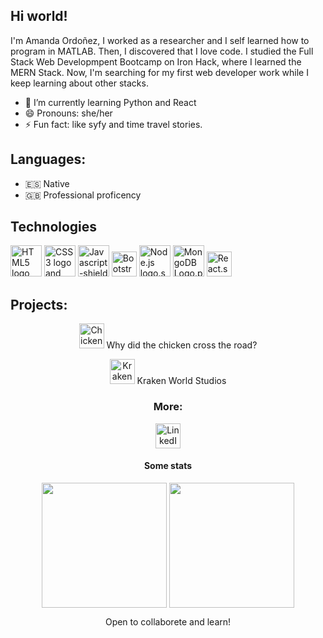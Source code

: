## Hi world!
I'm Amanda Ordoñez, I worked as a researcher and I self learned how to program in MATLAB. Then, I discovered that I love code. I studied the Full Stack Web Developmpent Bootcamp on Iron Hack, where I learned the MERN Stack. Now, I'm searching for my first web developer work while I keep learning about other stacks.


- 🌱 I’m currently learning Python and React 
- 😄 Pronouns: she/her
- ⚡ Fun fact: like syfy and time travel stories. 


## Languages:

- :es: Native
- :gb: Professional proficency

## Technologies
<img src="https://upload.wikimedia.org/wikipedia/commons/thumb/6/61/HTML5_logo_and_wordmark.svg/1200px-HTML5_logo_and_wordmark.svg.png" alt="HTML5 logo and wordmark.svg" height=50px> <img src="https://upload.wikimedia.org/wikipedia/commons/thumb/d/d5/CSS3_logo_and_wordmark.svg/1200px-CSS3_logo_and_wordmark.svg.png" alt="CSS3 logo and wordmark.svg" height=50px>  <img src="https://upload.wikimedia.org/wikipedia/commons/thumb/d/d4/Javascript-shield.svg/256px-Javascript-shield.svg.png" alt="Javascript-shield" height=50px> <img src="https://upload.wikimedia.org/wikipedia/commons/thumb/b/b2/Bootstrap_logo.svg/1200px-Bootstrap_logo.svg.png" alt="Bootstrap logo.svg" height=40px> <img src="https://upload.wikimedia.org/wikipedia/commons/thumb/d/d9/Node.js_logo.svg/1200px-Node.js_logo.svg.png" alt="Node.js logo.svg" height=50px> <img src="https://upload.wikimedia.org/wikipedia/commons/thumb/e/eb/MongoDB_Logo.png/1200px-MongoDB_Logo.png" alt="MongoDB Logo.png" height=50px> <img src="https://upload.wikimedia.org/wikipedia/commons/thumb/4/47/React.svg/1200px-React.svg.png" alt="React.svg" height=40px>

## Projects:
<center>
<p><a href="https://amanda-oc8.github.io/Why-did-the-chicken-cross-the-road/"><img src="https://www.flaticon.es/svg/static/icons/svg/3069/3069262.svg" alt="Chicken" height=40px></a> Why did the chicken cross the road?</p>
  
<p><a href="https://github.com/Amanda-OC8/kraken2"><img src="https://www.flaticon.es/svg/static/icons/svg/2534/2534513.svg" alt="Kraken" height=40px></a> Kraken World Studios</p> 




### More:

<a href="https://www.linkedin.com/in/amanda-ordonez-cencerrado/"><img src="https://upload.wikimedia.org/wikipedia/commons/thumb/0/01/LinkedIn_Logo.svg/1200px-LinkedIn_Logo.svg.png" alt="LinkedIn Logo.svg" height=40px></a>



#### Some stats 
<img align="center" src="https://github-readme-stats.vercel.app/api/?username=Amanda-OC8"  height=200px/> <img align="center" src="https://github-readme-stats.vercel.app/api/top-langs/?username=Amanda-OC8&langs_count=4" height=200px/>
  
Open to collaborete and learn!

<!--
**Amanda-OC8/Amanda-OC8** is a ✨ _special_ ✨ repository because its `README.md` (this file) appears on your GitHub profile.

Here are some ideas to get you started:



- 👯 I’m looking to collaborate on ...

- 💬 Ask me about ...


- ⚡ Fun fact: ...
-->
